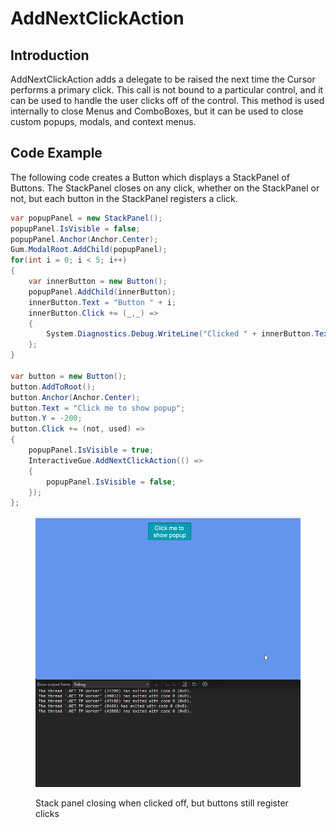 # AddNextClickAction

## Introduction

AddNextClickAction adds a delegate to be raised the next time the Cursor performs a primary click. This call is not bound to a particular control, and it can be used to handle the user clicks off of the control. This method is used internally to close Menus and ComboBoxes, but it can be used to close custom popups, modals, and context menus.

## Code Example

The following code creates a Button which displays a StackPanel of Buttons. The StackPanel closes on any click, whether on the StackPanel or not, but each button in the StackPanel registers a click.

```csharp
var popupPanel = new StackPanel();
popupPanel.IsVisible = false;
popupPanel.Anchor(Anchor.Center);
Gum.ModalRoot.AddChild(popupPanel);
for(int i = 0; i < 5; i++)
{
    var innerButton = new Button();
    popupPanel.AddChild(innerButton);
    innerButton.Text = "Button " + i;
    innerButton.Click += (_,_) =>
    {
        System.Diagnostics.Debug.WriteLine("Clicked " + innerButton.Text); 
    };
}

var button = new Button();
button.AddToRoot();
button.Anchor(Anchor.Center);
button.Text = "Click me to show popup";
button.Y = -200;
button.Click += (not, used) =>
{
    popupPanel.IsVisible = true;
    InteractiveGue.AddNextClickAction(() =>
    {
        popupPanel.IsVisible = false;
    });
};

```

<figure><img src="../../../.gitbook/assets/13_08 07 51.gif" alt=""><figcaption><p>Stack panel closing when clicked off, but buttons still register clicks</p></figcaption></figure>

